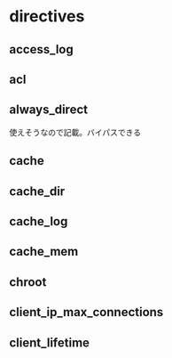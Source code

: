 # directives
## access_log
## acl
## always_direct
使えそうなので記載。バイパスできる
## cache
## cache_dir
## cache_log
## cache_mem
## chroot
## client_ip_max_connections
## client_lifetime
